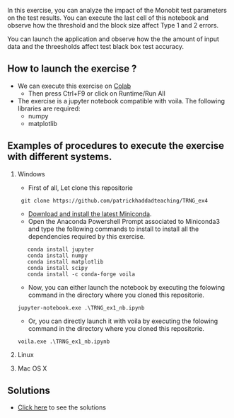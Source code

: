 In this exercise, you can analyze the impact of the Monobit test parameters on the test results.
You can execute the last cell of this notebook and observe how the threshold and the block size affect Type 1 and 2 errors.

You can launch the application and observe how the the amount of input data and the threesholds affect test black box test accuracy. 

## How to launch the exercise ?
* We can execute this exercise on [Colab](https://colab.research.google.com/github/patrickhaddadteaching/TRNG_ex4/blob/main/TRNG_ex4_nb.ipynb)
    * Then press Ctrl+F9 or click on Runtime/Run All
* The exercise is a jupyter notebook compatible with voila.
The following libraries are required:
    * numpy
    * matplotlib
## Examples of procedures to execute the exercise with different systems.
1. Windows
    * First of all, Let clone this repositorie
    ```
     git clone https://github.com/patrickhaddadteaching/TRNG_ex4
    ```
    * [Download and install the latest Miniconda](https://docs.conda.io/en/latest/miniconda.html#latest-miniconda-installer-links).
    * Open the Anaconda Powershell Prompt associated to Miniconda3 and type the following commands to install  to install all the dependencies required by this exercise.
     ```
        conda install jupyter
        conda install numpy
        conda install matplotlib
        conda install scipy                
        conda install -c conda-forge voila    
    ```
    * Now, you can either launch the notebook by executing the folowing command in the directory where you cloned this repositorie.
    ```
    jupyter-notebook.exe .\TRNG_ex1_nb.ipynb
    ```
    
    * Or, you can directly launch it with voila  by executing the folowing command in the directory where you cloned this repositorie.
    ```
    voila.exe .\TRNG_ex1_nb.ipynb
    ```
2. Linux
3. Mac OS X
## Solutions
* [Click here](https://github.com/patrickhaddadteaching/TRNG_ex4/blob/main/solution.md) to see the solutions
